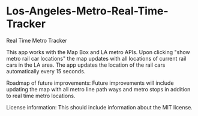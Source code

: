 # Los-Angeles-Metro-Real-Time-Tracker

Real Time Metro Tracker

This app works with the Map Box and LA metro APIs. Upon clicking "show metro rail car locations" the map updates with all locations of current rail cars in the LA area. The app updates the location of the rail cars automatically every 15 seconds. 

Roadmap of future improvements: Future improvements will include updating the map with all metro line path ways and metro stops in addition to real time metro locations.

License information: This should include information about the MIT license. 
